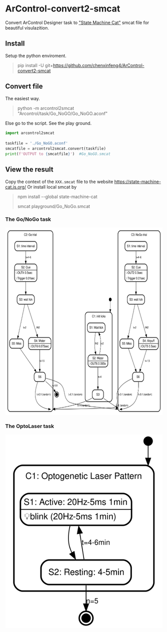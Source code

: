 # ArControl-convert2-smcat
Convert ArControl Designer task to ["State Machine Cat"](https://github.com/sverweij/state-machine-cat) smcat file for beautiful visulazition.

## Install
Setup the python enviroment.

> pip install -U git+https://github.com/chenxinfeng4/ArControl-convert2-smcat

## Convert file
The easiest way.

> python -m arcontrol2smcat "Arcontrol/task/Go_NoGO/Go_NoGO.aconf"

Else go to the script. See the play ground.
```python
import arcontrol2smcat

taskfile = './Go_NoGO.aconf'
smcatfile = arcontrol2smcat.convert(taskfile)
print(f'OUTPUT to {smcatfile}')  #Go_NoGO.smcat
```

## View the result
Copy the context of the `XXX.smcat` file to the website https://state-machine-cat.js.org/
Or install local smcat by 
> npm install --global state-machine-cat
>
> smcat playground/Go_NoGo.smcat

### The Go/NoGo task
<img src="playground/Go_NoGo.svg" height=600>

### The OptoLaser task
![OptoLaser](playground/OptoLaser.svg)
